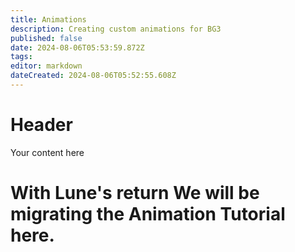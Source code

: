 ```yaml
---
title: Animations
description: Creating custom animations for BG3
published: false
date: 2024-08-06T05:53:59.872Z
tags: 
editor: markdown
dateCreated: 2024-08-06T05:52:55.608Z
---
```


# Header
Your content here


# With Lune's return We will be migrating the Animation Tutorial here.